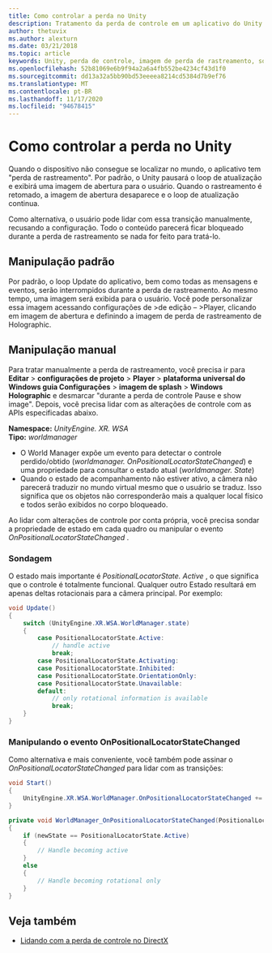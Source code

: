 ```yaml
---
title: Como controlar a perda no Unity
description: Tratamento da perda de controle em um aplicativo do Unity.
author: thetuvix
ms.author: alexturn
ms.date: 03/21/2018
ms.topic: article
keywords: Unity, perda de controle, imagem de perda de rastreamento, sondagem, headset de realidade misturada, headset de realidade mista do Windows, headset de realidade virtual
ms.openlocfilehash: 52b81069e6b9f94a2a6a4fb552be4234cf43d1f0
ms.sourcegitcommit: dd13a32a5bb90bd53eeeea8214cd5384d7b9ef76
ms.translationtype: MT
ms.contentlocale: pt-BR
ms.lasthandoff: 11/17/2020
ms.locfileid: "94678415"
---
```

# <a name="tracking-loss-in-unity"></a>Como controlar a perda no Unity

Quando o dispositivo não consegue se localizar no mundo, o aplicativo tem "perda de rastreamento". Por padrão, o Unity pausará o loop de atualização e exibirá uma imagem de abertura para o usuário. Quando o rastreamento é retomado, a imagem de abertura desaparece e o loop de atualização continua.

Como alternativa, o usuário pode lidar com essa transição manualmente, recusando a configuração. Todo o conteúdo parecerá ficar bloqueado durante a perda de rastreamento se nada for feito para tratá-lo.

## <a name="default-handling"></a>Manipulação padrão

Por padrão, o loop Update do aplicativo, bem como todas as mensagens e eventos, serão interrompidos durante a perda de rastreamento. Ao mesmo tempo, uma imagem será exibida para o usuário. Você pode personalizar essa imagem acessando configurações de >de edição – >Player, clicando em imagem de abertura e definindo a imagem de perda de rastreamento de Holographic.

## <a name="manual-handling"></a>Manipulação manual

Para tratar manualmente a perda de rastreamento, você precisa ir para **Editar**  >  **configurações de projeto**  >  **Player**  >  **plataforma universal do Windows guia Configurações**  >  **imagem de splash**  >  **Windows Holographic** e desmarcar "durante a perda de controle Pause e show image". Depois, você precisa lidar com as alterações de controle com as APIs especificadas abaixo.

**Namespace:** *UnityEngine. XR. WSA*<br>
**Tipo:** *worldmanager*

* O World Manager expõe um evento para detectar o controle perdido/obtido (*worldmanager. OnPositionalLocatorStateChanged*) e uma propriedade para consultar o estado atual (*worldmanager. State*)
* Quando o estado de acompanhamento não estiver ativo, a câmera não parecerá traduzir no mundo virtual mesmo que o usuário se traduz. Isso significa que os objetos não corresponderão mais a qualquer local físico e todos serão exibidos no corpo bloqueado.

Ao lidar com alterações de controle por conta própria, você precisa sondar a propriedade de estado em cada quadro ou manipular o evento *OnPositionalLocatorStateChanged* .

### <a name="polling"></a>Sondagem

O estado mais importante é *PositionalLocatorState. Active* , o que significa que o controle é totalmente funcional. Qualquer outro Estado resultará em apenas deltas rotacionais para a câmera principal. Por exemplo:

```cs
void Update()
{
    switch (UnityEngine.XR.WSA.WorldManager.state)
    {
        case PositionalLocatorState.Active:
            // handle active
            break;
        case PositionalLocatorState.Activating:
        case PositionalLocatorState.Inhibited:
        case PositionalLocatorState.OrientationOnly:
        case PositionalLocatorState.Unavailable:
        default:
            // only rotational information is available
            break;
    }
}
```

### <a name="handling-the-onpositionallocatorstatechanged-event"></a>Manipulando o evento OnPositionalLocatorStateChanged

Como alternativa e mais conveniente, você também pode assinar o *OnPositionalLocatorStateChanged* para lidar com as transições:

```cs
void Start()
{
    UnityEngine.XR.WSA.WorldManager.OnPositionalLocatorStateChanged += WorldManager_OnPositionalLocatorStateChanged;
}

private void WorldManager_OnPositionalLocatorStateChanged(PositionalLocatorState oldState, PositionalLocatorState newState)
{
    if (newState == PositionalLocatorState.Active)
    {
        // Handle becoming active
    }
    else
    {
        // Handle becoming rotational only
    }
}
```

## <a name="see-also"></a>Veja também
* [Lidando com a perda de controle no DirectX](../native/coordinate-systems-in-directx.md#handling-tracking-loss)
